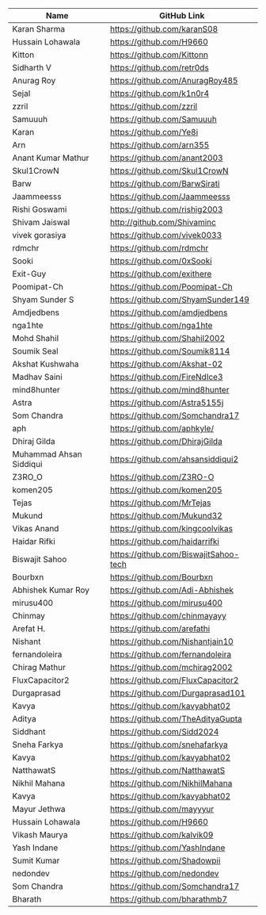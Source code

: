 | Name               | GitHub Link                     |
| ------------------ | ------------------------------- |
| Karan Sharma       | https://github.com/karanS08     |
| Hussain Lohawala   | https://github.com/H9660        |
| Kitton             | https://github.com/Kittonn      |
| Sidharth V         | https://github.com/retr0ds      |
| Anurag Roy         | https://github.com/AnuragRoy485 |
| Sejal              | https://github.com/k1n0r4       |
| zzril              | https://github.com/zzril        |
| Samuuuh            | https://github.com/Samuuuh      |
| Karan              | https://github.com/Ye8i         |
| Arn                | https://github.com/arn355       |
| Anant Kumar Mathur | https://github.com/anant2003    |
| Skul1CrowN         | https://github.com/Skul1CrowN   |
| Barw               | https://github.com/BarwSirati   |
| Jaammeesss         | https://github.com/Jaammeesss   |
| Rishi Goswami      | https://github.com/rishig2003   |
| Shivam Jaiswal     | http://github.com/Shivaminc     |
| vivek gorasiya     | https://github.com/vivek0033    |
| rdmchr             | https://github.com/rdmchr       |
| Sooki              | https://github.com/0xSooki      |
| Exit-Guy           | https://github.com/exithere     |
| Poomipat-Ch        | https://github.com/Poomipat-Ch  |
| Shyam Sunder S     | https://github.com/ShyamSunder149|
| Amdjedbens | https://github.com/amdjedbens |
| nga1hte | https://github.com/nga1hte |
| Mohd Shahil | https://github.com/Shahil2002 |
| Soumik Seal | https://github.com/Soumik8114 |
| Akshat Kushwaha | https://github.com/Akshat-02 |
| Madhav Saini       | https://github.com/FireNdIce3 |
| mind8hunter | https://github.com/mind8hunter |
| Astra       | https://github.com/Astra5155j  |
| Som Chandra | https://github.com/Somchandra17 |
| aph | https://github.com/aphkyle/ |
| Dhiraj Gilda | https://github.com/DhirajGilda |
|Muhammad Ahsan Siddiqui| https://github.com/ahsansiddiqui2|
| Z3RO_O             | https://github.com/Z3RO-O       |
| komen205             | https://github.com/komen205       |
| Tejas             | https://github.com/MrTejas       |
| Mukund            | https://github.com/Mukund32      |
| Vikas Anand            | https://github.com/kingcoolvikas      |
| Haidar Rifki | https://github.com/haidarrifki |
| Biswajit Sahoo | https://github.com/BiswajitSahoo-tech |
| Bourbxn          | https://github.com/Bourbxn |
| Abhishek Kumar Roy | https://github.com/Adi-Abhishek |
| mirusu400 | https://github.com/mirusu400 |
| Chinmay | https://github.com/chinmayayy |
| Arefat H. | https://github.com/arefathi | 
| Nishant | https://github.com/Nishantjain10 |
| fernandoleira | https://github.com/fernandoleira |
| Chirag Mathur            | https://github.com/mchirag2002      |
| FluxCapacitor2          | https://github.com/FluxCapacitor2     |
| Durgaprasad | https://github.com/Durgaprasad101 |
| Kavya | https://github.com/kavyabhat02 | 
| Aditya | https://github.com/TheAdityaGupta   |
| Siddhant | https://github.com/Sidd2024 |
| Sneha Farkya | https://github.com/snehafarkya |
| Kavya | https://github.com/kavyabhat02 | 
| NatthawatS | https://github.com/NatthawatS | 
| Nikhil Mahana | https://github.com/NikhilMahana |
| Kavya | https://github.com/kavyabhat02 |
| Mayur Jethwa | https://github.com/mayyyur |
| Hussain Lohawala   | https://github.com/H9660|
| Vikash Maurya | https://github.com/kalvik09 |
| Yash Indane | https://github.com/YashIndane |
| Sumit Kumar | https://github.com/Shadowpii |
| nedondev   | https://github.com/nedondev |
| Som Chandra | https://github.com/Somchandra17 |
| Bharath | https://github.com/bharathmb7 |